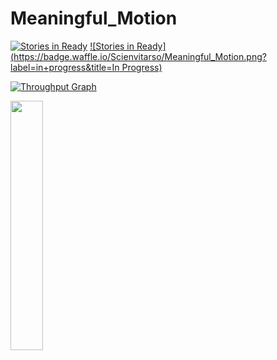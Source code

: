 # Meaningful_Motion
[![Stories in Ready](https://badge.waffle.io/Scienvitarso/Meaningful_Motion.png?label=ready&title=Ready)](http://waffle.io/Scienvitarso/Meaningful_Motion) [![Stories in Ready](https://badge.waffle.io/Scienvitarso/Meaningful_Motion.png?label=in+progress&title=In Progress)](http://waffle.io/Scienvitarso/Meaningful_Motion)

[![Throughput Graph](https://graphs.waffle.io/Scienvitarso/Meaningful_Motion/throughput.svg)](https://waffle.io/Scienvitarso/Meaningful_Motion/metrics)

<img src="art/art1.gif" width="32%">
